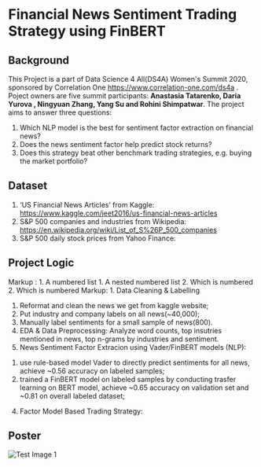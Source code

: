 
# Financial News Sentiment Trading Strategy using FinBERT
## Background
This Project is a part of Data Science 4 All(DS4A) Women's Summit 2020, sponsored by Correlation One https://www.correlation-one.com/ds4a . Poject owners are five summit participants: __Anastasia Tatarenko, Daria Yurova , Ningyuan Zhang, Yang Su and Rohini Shimpatwar__.
The project aims to answer three questions: 
1. Which NLP model is the best for sentiment factor extraction on financial news? 
2. Does the news sentiment factor help predict stock returns? 
3. Does this strategy beat other benchmark trading strategies, e.g. buying the market portfolio?

## Dataset
1. ‘US Financial News Articles’ from Kaggle: https://www.kaggle.com/jeet2016/us-financial-news-articles
2. S&P 500 companies and industries from Wikipedia: https://en.wikipedia.org/wiki/List_of_S%26P_500_companies
3. S&P 500 daily stock prices from Yahoo Finance:

## Project Logic
Markup : 1. A numbered list
              1. A nested numbered list
              2. Which is numbered
          2. Which is numbered
Markup: 1. Data Cleaning & Labelling 
1. Reformat and clean the news we get from kaggle website; 
2. Put industry and company labels on all news(~40,000);
3. Manually label sentiments for a small sample of news(800). <br />
2. EDA & Data Preprocessing: 
Analyze word counts, top insutries mentioned in news, top n-grams by industries and sentiment.  <br />
3. News Sentiment Factor Extracion using Vader/FinBERT models (NLP): 
1) use rule-based model Vader to directly predict sentiments for all news, achieve ~0.56 accuracy on labeled samples;
2) trained a FinBERT model on labeled samples by conducting trasfer learning on BERT model, achieve ~0.65 accuracy on validation set and ~0.81 on overall labeled dataset; <br />
4. Factor Model Based Trading Strategy:

## Poster
![Test Image 1](https://github.com/rohinishimpatwar/The-NLP-News-Sentiment-Trading-Strategy/blob/master/Images/DS4A_NLP_POSTER.png)
